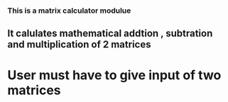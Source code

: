 ### This is a matrix calculator modulue

## It calulates mathematical addtion , subtration and multiplication of 2 matrices

# User must have to give input of two matrices
